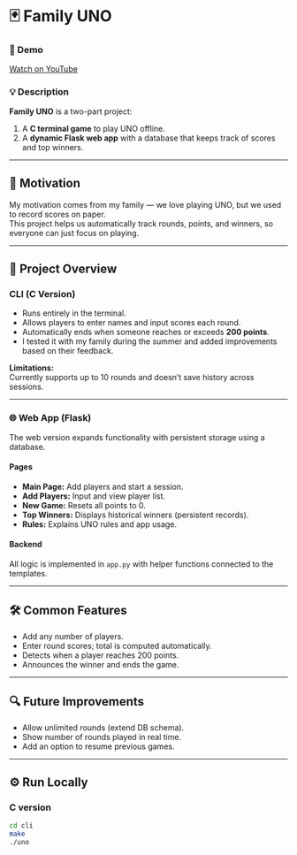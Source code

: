 # 🃏 Family UNO

### 🎥 Demo
[Watch on YouTube](https://youtu.be/4Ym6EKDC_C8)

### 💡 Description
**Family UNO** is a two-part project:
1. A **C terminal game** to play UNO offline.
2. A **dynamic Flask web app** with a database that keeps track of scores and top winners.

---

## 🎯 Motivation
My motivation comes from my family — we love playing UNO, but we used to record scores on paper.  
This project helps us automatically track rounds, points, and winners, so everyone can just focus on playing.

---

## 🧩 Project Overview

### CLI (C Version)
- Runs entirely in the terminal.  
- Allows players to enter names and input scores each round.  
- Automatically ends when someone reaches or exceeds **200 points**.  
- I tested it with my family during the summer and added improvements based on their feedback.

**Limitations:**  
Currently supports up to 10 rounds and doesn’t save history across sessions.

---

### 🌐 Web App (Flask)
The web version expands functionality with persistent storage using a database.

#### Pages
- **Main Page:** Add players and start a session.  
- **Add Players:** Input and view player list.  
- **New Game:** Resets all points to 0.  
- **Top Winners:** Displays historical winners (persistent records).  
- **Rules:** Explains UNO rules and app usage.

#### Backend
All logic is implemented in `app.py` with helper functions connected to the templates.

---

## 🛠️ Common Features
- Add any number of players.  
- Enter round scores; total is computed automatically.  
- Detects when a player reaches 200 points.  
- Announces the winner and ends the game.

---

## 🔍 Future Improvements
- Allow unlimited rounds (extend DB schema).  
- Show number of rounds played in real time.  
- Add an option to resume previous games.

---

## ⚙️ Run Locally

### C version
```bash
cd cli
make
./uno
